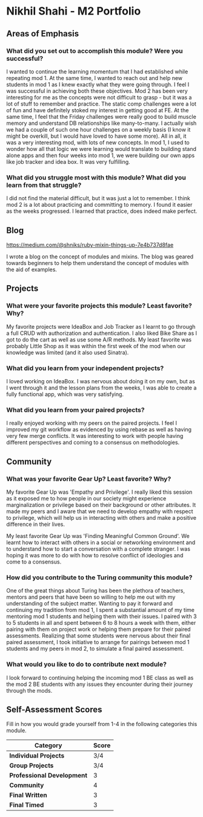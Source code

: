 # Nikhil Shahi - M2 Portfolio

## Areas of Emphasis

### What did you set out to accomplish this module? Were you successful?

I wanted to continue the learning momentum that I had established while repeating mod 1. At the same time, I wanted to reach out and help new students in mod 1 as I knew exactly what they were going through. I feel I was successful in achieving both these objectives. Mod 2 has been very interesting for me as the concepts were not difficult to grasp - but it was a lot of stuff to remember and practice. The static comp challenges were a lot of fun and have definitely stoked my interest in getting good at FE. At the same time, I feel that the Friday challenges were really good to build muscle memory and understand DB relationships like many-to-many. I actually wish we had  a couple of such one hour challenges on a weekly basis (I know it might be overkill, but I would have loved to have some more). All in all, it was a very interesting mod, with lots of new concepts. In mod 1, I used to wonder how all that logic we were learning would translate to building stand alone apps and then four weeks into mod 1, we were building our own apps like job tracker and idea box. It was very fulfilling.

### What did you struggle most with this module? What did you learn from that struggle?

I did not find the material difficult, but it was just a lot to remember. I think mod 2 is a lot about practicing and committing to memory. I found it easier as the weeks progressed. I learned that practice, does indeed make perfect.

## Blog

https://medium.com/@shniks/ruby-mixin-things-up-7e4b737d8fae

I wrote a blog on the concept of modules and mixins. The blog was geared towards beginners to help them understand the concept of modules with the aid of examples.

## Projects

### What were your favorite projects this module? Least favorite? Why?

My favorite projects were IdeaBox and Job Tracker as I learnt to go through a full CRUD with authorization and authentication. I also liked Bike Share as I got to do the cart as well as use some A/R methods. My least favorite was probably Little Shop as it was within the first week of the mod when our knowledge was limited (and it also used Sinatra).

### What did you learn from your independent projects?

I loved working on IdeaBox. I was nervous about doing it on my own, but as I went through it and the lesson plans from the weeks, I was able to create a fully functional app, which was very satisfying.

### What did you learn from your paired projects?

I really enjoyed working with my peers on the paired projects. I feel I improved my git workflow as evidenced by using rebase as well as having very few merge conflicts. It was interesting to work with people having different perspectives and coming to a consensus on methodologies.

## Community

### What was your favorite Gear Up? Least favorite? Why?

My favorite Gear Up was 'Empathy and Privilege'. I really liked this session as it exposed me to how people in our society might experience marginalization or privilege based on their background or other attributes. It made my peers and I aware that we need to develop empathy with respect to privilege, which will help us in interacting with others and make a positive difference in their lives.

My least favorite Gear Up was 'Finding Meaningful Common Ground'. We learnt how to interact with others in a social or networking environment and to understand how to start a conversation with a complete stranger. I was hoping it was more to do with how to resolve conflict of ideologies and come to a consensus.

### How did you contribute to the Turing community this module?

One of the great things about Turing has been the plethora of teachers, mentors and peers that have been so willing to help me out with my understanding of the subject matter. Wanting to pay it forward and continuing my tradition from mod 1, I spent a substantial amount of my time mentoring mod 1 students and helping them with their issues. I paired with 3 to 5 students in all and spent between 6 to 8 hours a week with them, either pairing with them on project work or helping them prepare for their paired assessments. Realizing that some students were nervous about their final paired assessment, I took initiative to arrange for pairings between mod 1 students and my peers in mod 2, to simulate a final paired assessment.

### What would you like to do to contribute next module?

I look forward to continuing helping the incoming mod 1 BE class as well as the mod 2 BE students with any issues they encounter during their journey through the mods.

## Self-Assessment Scores

Fill in how you would grade yourself from 1-4 in the following categories this module.

| Category                     | Score |
| -----------------------------| ----- |
| **Individual Projects**      |  3/4  |
| **Group Projects**           |  3/4  |
| **Professional Development** |   3   |
| **Community**                |   4   |
| **Final Written**            |   3   |
| **Final Timed**              |   3   |
